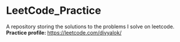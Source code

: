 # LeetCode_Practice
A repository storing the solutions to the problems I solve on leetcode.<br>
<strong>Practice profile: </strong> https://leetcode.com/divyalok/

